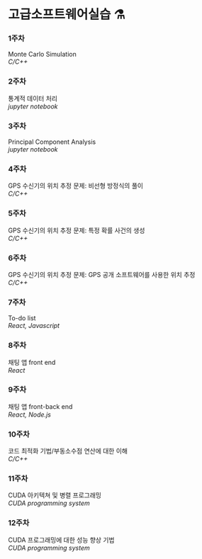 <h1> 고급소프트웨어실습 ⚗️ </h1>

<h3> 1주차 </h3>
Monte Carlo Simulation<br>
<i>C/C++</i><br>

<h3> 2주차 </h3>
통계적 데이터 처리<br>
<i>jupyter notebook</i><br>

<h3> 3주차 </h3>
Principal Component Analysis<br>
<i>jupyter notebook</i><br>

<h3> 4주차 </h3>
GPS 수신기의 위치 추정 문제: 비선형 방정식의 풀이<br>
<i>C/C++</i><br>

<h3> 5주차 </h3>
GPS 수신기의 위치 추정 문제: 특정 확률 사건의 생성<br>
<i>C/C++</i><br>

<h3> 6주차 </h3>
GPS 수신기의 위치 추정 문제: GPS 공개 소프트웨어를 사용한 위치 추정<br>
<i>C/C++</i><br>

<h3> 7주차 </h3>
To-do list<br>
<i>React, Javascript</i><br>

<h3> 8주차 </h3>
채팅 앱 front end<br>
<i>React</i><br>

<h3> 9주차 </h3>
채팅 앱 front-back end<br>
<i>React, Node.js</i><br>

<h3> 10주차 </h3>
코드 최적화 기법/부동소수점 연산에 대한 이해<br>
<i>C/C++</i><br>

<h3> 11주차 </h3>
CUDA 아키텍쳐 및 병렬 프로그래밍<br>
<i>CUDA programming system</i><br>

<h3> 12주차 </h3>
CUDA 프로그래밍에 대한 성능 향상 기법<br>
<i>CUDA programming system</i><br>
